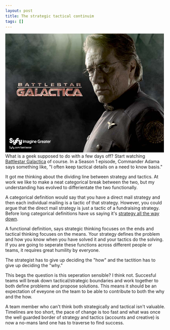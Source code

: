 ```yaml
---
layout: post
title: The strategic tactical continuim
tags: []
---
```


<p>
<div class='p_embed p_image_embed'>
<img alt="Adama_800" height="375" src="/images/19170582-adama_800.jpg" width="500" />

</div>
What is a geek supposed to do with a few days off? Start watching <a href="http://www.syfy.com/battlestar/">Battlestar Galactica</a> of course. In a Season 1 episode, Commander Adama says something like, "I often keep tactical details on a need to know basis."

</p>
<p>
It got me thinking about the dividing line between strategy and tactics. At work we like to make a neat categorical break between the two, but my understanding has evolved to differientate the two functionally.

</p>
<p>
A categorical definition would say that you have a direct mail strategy and then each individual mailing is a tactic of that strategy. However, you could argue that the direct mail strategy is just a tactic of a fundraising strategy. Before long categorical definitions have us saying it's <a href="http://en.wikipedia.org/wiki/Turtles_all_the_way_down">strategy all the way down</a>.

</p>
<p>
A functional definition, says strategic thinking focuses on the ends and tactical thinking focuses on the means. Your strategy defines the problem and how you know when you have solved it and your tactics do the solving. If you are going to seperate these functions across different people or teams, it requires great humility by everyone.

</p>
<p>
The strategist has to give up deciding the "how" and the tactition has to give up deciding the "why."

</p>
<p>
This begs the question is this seperation sensible? I think not. Succesful teams will break down tactical/strategic boundaries and work together to both define problems and propose solutions. This means it should be an expectation of eveyone on the team to be able to contribute to both the why and the how.

</p>
<p>
A team member who can't think both strategically and tactical isn't valuable. Timelines are too short, the pace of change is too fast and what was once the well guarded border of strategy and tactics (accounts and creative) is now a no-mans land one has to traverse to find success.

</p>
